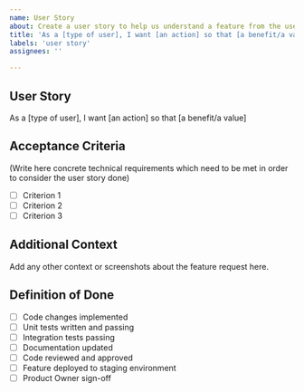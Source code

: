 ```yaml
---
name: User Story
about: Create a user story to help us understand a feature from the user's perspective
title: 'As a [type of user], I want [an action] so that [a benefit/a value]'
labels: 'user story'
assignees: ''

---
```


## User Story
As a [type of user], I want [an action] so that [a benefit/a value]

## Acceptance Criteria

(Write here concrete technical requirements which need to be met in order to consider the user story done)
- [ ] Criterion 1
- [ ] Criterion 2
- [ ] Criterion 3

## Additional Context
Add any other context or screenshots about the feature request here.

## Definition of Done

- [ ] Code changes implemented
- [ ] Unit tests written and passing
- [ ] Integration tests passing
- [ ] Documentation updated
- [ ] Code reviewed and approved
- [ ] Feature deployed to staging environment
- [ ] Product Owner sign-off

